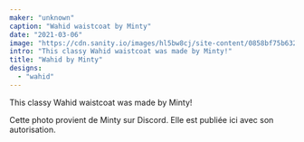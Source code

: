 ```yaml
---
maker: "unknown"
caption: "Wahid waistcoat by Minty"
date: "2021-03-06"
image: "https://cdn.sanity.io/images/hl5bw8cj/site-content/0858bf75b632746e1316ac7850d4fb2d04228956-770x567.jpg"
intro: "This classy Wahid waistcoat was made by Minty!"
title: "Wahid by Minty"
designs:
  - "wahid"
---
```



This classy Wahid waistcoat was made by Minty!

<Note>

Cette photo provient de Minty sur Discord. Elle est publiée ici avec son autorisation.

</Note>

